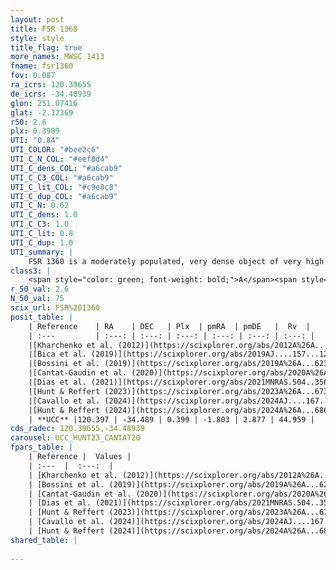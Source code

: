 ```yaml
---
layout: post
title: FSR 1360
style: style
title_flag: true
more_names: MWSC 1413
fname: fsr1360
fov: 0.087
ra_icrs: 120.39655
de_icrs: -34.48939
glon: 251.07416
glat: -2.12369
r50: 2.6
plx: 0.3989
UTI: "0.84"
UTI_COLOR: "#bee2c6"
UTI_C_N_COL: "#eef8d4"
UTI_C_dens_COL: "#a6cab9"
UTI_C_C3_COL: "#a6cab9"
UTI_C_lit_COL: "#c9e8c8"
UTI_C_dup_COL: "#a6cab9"
UTI_C_N: 0.62
UTI_C_dens: 1.0
UTI_C_C3: 1.0
UTI_C_lit: 0.8
UTI_C_dup: 1.0
UTI_summary: |
    FSR 1360 is a moderately populated, very dense object of very high C3 quality. It is well-studied in the literature.
class3: |
    <span style="color: green; font-weight: bold;">A</span><span style="color: green; font-weight: bold;">A</span>
r_50_val: 2.6
N_50_val: 75
scix_url: FSR%201360
posit_table: |
    | Reference    | RA    | DEC   | Plx  | pmRA  | pmDE   |  Rv  |
    | :---         | :---: | :---: | :---: | :---: | :---: | :---: |
    |[Kharchenko et al. (2012)](https://scixplorer.org/abs/2012A%26A...543A.156K) | 120.397 | -34.46 | -- | -4.62 | 0.86 | -- |
    |[Bica et al. (2019)](https://scixplorer.org/abs/2019AJ....157...12B) | 120.41 | -34.488 | -- | -- | -- | -- |
    |[Bossini et al. (2019)](https://scixplorer.org/abs/2019A%26A...623A.108B) | 120.392 | -34.483 | -- | -- | -- | -- |
    |[Cantat-Gaudin et al. (2020)](https://scixplorer.org/abs/2020A%26A...640A...1C) | 120.392 | -34.483 | 0.375 | -1.798 | 2.838 | -- |
    |[Dias et al. (2021)](https://scixplorer.org/abs/2021MNRAS.504..356D) | 120.397 | -34.482 | 0.382 | -1.807 | 2.834 | -- |
    |[Hunt & Reffert (2023)](https://scixplorer.org/abs/2023A%26A...673A.114H) | 120.4 | -34.481 | 0.401 | -1.81 | 2.884 | 33.394 |
    |[Cavallo et al. (2024)](https://scixplorer.org/abs/2024AJ....167...12C) | 120.404 | -34.475 | 0.404 | -- | -- | -- |
    |[Hunt & Reffert (2024)](https://scixplorer.org/abs/2024A%26A...686A..42H) | 120.4 | -34.481 | 0.401 | -1.81 | 2.884 | 33.394 |
    | **UCC** |120.397 | -34.489 | 0.399 | -1.803 | 2.877 | 44.959 | 
cds_radec: 120.39655,-34.48939
carousel: UCC_HUNT23_CANTAT20
fpars_table: |
    | Reference |  Values |
    | :---  |  :---:  |
    | [Kharchenko et al. (2012)](https://scixplorer.org/abs/2012A%26A...543A.156K) | `e_bv=0.291, distance=1743, log_age=8.985` |
    | [Bossini et al. (2019)](https://scixplorer.org/abs/2019A%26A...623A.108B) | `AV=1.159, Dist=11.988, logA=8.193, Fe/H=0.0` |
    | [Cantat-Gaudin et al. (2020)](https://scixplorer.org/abs/2020A%26A...640A...1C) | `AVNN=1.24, DMNN=11.89, AgeNN=8.19` |
    | [Dias et al. (2021)](https://scixplorer.org/abs/2021MNRAS.504..356D) | `Av=1.34, Dist=2122, logage=8.197, [Fe/H]=0.122` |
    | [Hunt & Reffert (2023)](https://scixplorer.org/abs/2023A%26A...673A.114H) | `AV50=1.202, diffAV50=1.026, MOD50=11.779, logAge50=8.391` |
    | [Cavallo et al. (2024)](https://scixplorer.org/abs/2024AJ....167...12C) | `AV50=1.49, dMod50=12.04, logAge50=8.15, [Fe/H]50=0.37` |
    | [Hunt & Reffert (2024)](https://scixplorer.org/abs/2024A%26A...686A..42H) | `MassJ=565.681` |
shared_table: |
    
---
```

